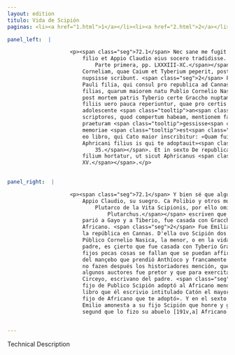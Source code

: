 ```yaml
---
layout: edition
titulo: Vida de Scipión
paginas: <li><a href="1.html">1</a></li><li><a href="2.html">2</a></li><li><a href="3.html">3</a></li><li><a href="4.html">4</a></li><li><a href="5.html">5</a></li><li><a href="6.html">6</a></li><li><a href="7.html">7</a></li><li><a href="8.html">8</a></li><li><a href="9.html">9</a></li><li><a href="10.html">10</a></li><li><a href="11.html">11</a></li><li><a href="12.html">12</a></li><li><a href="13.html">13</a></li><li><a href="14.html">14</a></li><li><a href="15.html">15</a></li><li><a href="16.html">16</a></li><li><a href="17.html">17</a></li><li><a href="18.html">18</a></li><li><a href="19.html">19</a></li><li><a href="20.html">20</a></li><li><a href="21.html">21</a></li><li><a href="22.html">22</a></li><li><a href="23.html">23</a></li><li><a href="24.html">24</a></li><li><a href="25.html">25</a></li><li><a href="26.html">26</a></li><li><a href="27.html">27</a></li><li><a href="28.html">28</a></li><li><a href="29.html">29</a></li><li><a href="30.html">30</a></li><li><a href="31.html">31</a></li><li><a href="32.html">32</a></li><li><a href="33.html">33</a></li><li><a href="34.html">34</a></li><li><a href="35.html">35</a></li><li><a href="36.html">36</a></li><li><a href="37.html">37</a></li><li><a href="38.html">38</a></li><li><a href="39.html">39</a></li><li><a href="40.html">40</a></li><li><a href="41.html">41</a></li><li><a href="42.html">42</a></li><li><a href="43.html">43</a></li><li><a href="44.html">44</a></li><li><a href="45.html">45</a></li><li><a href="46.html">46</a></li><li><a href="47.html">47</a></li><li><a href="48.html">48</a></li><li><a href="49.html">49</a></li><li><a href="50.html">50</a></li><li><a href="51.html">51</a></li><li><a href="52.html">52</a></li><li><a href="53.html">53</a></li><li><a href="54.html">54</a></li><li><a href="55.html">55</a></li><li><a href="56.html">56</a></li><li><a href="57.html">57</a></li><li><a href="58.html">58</a></li><li><a href="59.html">59</a></li><li><a href="60.html">60</a></li><li><a href="61.html">61</a></li><li><a href="62.html">62</a></li><li><a href="63.html">63</a></li><li><a href="64.html">64</a></li><li><a href="65.html">65</a></li><li><a href="66.html">66</a></li><li><a href="67.html">67</a></li><li><a href="68.html">68</a></li><li><a href="69.html">69</a></li><li><a href="70.html">70</a></li><li><a href="71.html">71</a></li><li><a href="72.html">72</a></li><li><a href="73.html">73</a></li><li><a href="74.html">74</a></li>

panel_left:  |

                    <p><span class="seg">72.1</span> Nec sane me fugit haec, quae modo dixi, nonnullos de Tyberio
                        filio et Appio Claudio eius socero tradidisse. Nam Polibius Plutarchus<span class="nota"><sup>6</sup><span class="texto_nota">Sobre la cita de Plutarco y la confusión sobre la autoría, véase
                            Parte primera, pp. LXXXIII-XC.</span></span> et alii locupletissimi auctores
                        Corneliam, quae Caium et Tyberium peperit, post mortem Aphricani Graeccho
                        nupsisse scribunt. <span class="seg">2</span> Fuit enim Aphricano Aemilia uxor, Lucii
                        Pauli filia, qui consul pro republica ad Cannas occubuit. Ex ea genuit
                        filias, quarum maiorem natu Publio Cornelio Nasicae, minorem seu in uita seu
                        post mortem patris Tyberio certe Graccho nuptam constat. <span class="seg">3</span> De
                        filiis uero pauca reperiuntur, quae pro certis afferri possint. Diximus de
                        adolescente <span class="tooltip">an<span class="tooltiptext">ab #E #F #N #P #R #S #r </span></span> Antiocho capto, et ad patrem liberaliter remisso, de quo nulla postea
                        scriptores, quod compertum habeam, mentionem faciunt, nisi quod eum
                        praeturam <span class="tooltip">gessisse<span class="tooltiptext">gessisset #E #r #s gessisse #F #M #N #P #R #S #U #W gegisse #G #v </span></span>, et in magistratu consequendo a Cicereio patris <span class="tooltip">scriba<span class="tooltiptext">scribas #U </span></span> adiutum fuisse quidam auctores sunt. <span class="seg">4</span> Proditum quoque
                        memoriae <span class="tooltip">est<span class="tooltiptext"><span class="del"><i>om. </i></span> #F #M #N #P #R #S #U #W </span></span> Aphricanum minorem a filio P. Scipionis adoptatum fuisse M. Cicero in
                        eo libro, qui Cato maior inscribitur: «Quam fuit imbecillis, inquit, P.
                        Aphricani filius is qui te adoptauit»<span class="nota"><sup>7</sup><span class="texto_nota">Cicerón, Cato. XI,
                            35.</span></span>. Et in sexto De republica libro, pater Aemilius Scipionem
                        filium hortatur, ut sicut Aphricanus <span class="tooltip">auus<span class="tooltiptext"><span class="del"><i>om. </i></span> #P </span></span> colat iusticiam et pietatem<span class="nota"><sup>8</sup><span class="texto_nota"> Cicerón, Somn.
                        XV.</span></span>.</p>
                

panel_right:  |

                    <p><span class="seg">72.1</span> Y bien sé que algunos <span class="tooltip">escriven<span class="tooltiptext">escrive  </span></span> ser lo que agora dixe acaesçido de Tiberio, fijo de Tiberio, y de
                        Appio Claudio, su suegro. Ca Polibio y otros muy ricos auctores<span class="nota"><sup>27</sup><span class="texto_nota">P. detecta la incongruencia entre esta mención y la atribución a
                            Plutarco de la Vita Scipionis, por ello omite el lat.
                                Plutarchus.</span></span> escriven que Cornelia, la que
                        parió a Gayo y a Tiberio, fue casada con Graccho después de la muerte del
                        Africano. <span class="seg">2</span> Fue Emilia, fija de Lucio Paulo, cónsul que murió por
                        la república en Cannas. D'ella ovo Scipión dos fijas, la mayor fue muger de
                        Público Cornelio Nasica, la menor, o en la vida o después de la muerte del
                        padre, es çierto que fue casada con Tyberio Graccho. <span class="seg">3</span> De los
                        fijos pocas cosas se fallan que se puedan affirmar por çiertas; ya diximos
                        del mançebo que prendió Anthíoco y francamente lo embió al padre, del qual
                        no fazen después los historiadores mención, que yo sepa, salvo que segund
                        algunos auctores fue pretor y que para exercitar la pretura fue ayudado de
                        Circeyo, escrivano del padre. <span class="seg">4</span> Otrosí es puesto en memoria qu'el
                        fijo de Publico Scipión adoptó al Africano menor y Marco Cicerón, en aquel
                        libro que él escrivio intitulado Catón el mayor, dize: «Quánto fue flaco el
                        fijo de Africano que te adoptó». Y en el sexto libro De república, el padre
                        Emilio amonesta a su fijo Scipión que honre y guarde la justiçia y la piedad
                        segund que lo fizo su abuelo [191v,a] Africano.</p>
                

---
```


Technical Description 
